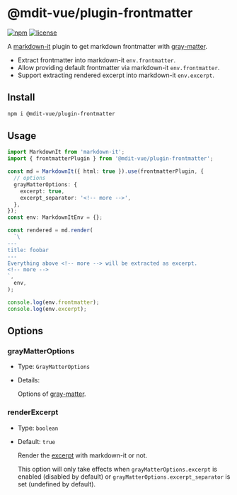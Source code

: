 # @mdit-vue/plugin-frontmatter

[![npm](https://badgen.net/npm/v/@mdit-vue/plugin-frontmatter)](https://www.npmjs.com/package/@mdit-vue/plugin-frontmatter)
[![license](https://badgen.net/github/license/mdit-vue/mdit-vue)](https://github.com/mdit-vue/mdit-vue/blob/main/LICENSE)

A [markdown-it](https://github.com/markdown-it/markdown-it) plugin to get markdown frontmatter with [gray-matter](https://github.com/jonschlinkert/gray-matter).

- Extract frontmatter into markdown-it `env.frontmatter`.
- Allow providing default frontmatter via markdown-it `env.frontmatter`.
- Support extracting rendered excerpt into markdown-it `env.excerpt`.

## Install

```sh
npm i @mdit-vue/plugin-frontmatter
```

## Usage

```ts
import MarkdownIt from 'markdown-it';
import { frontmatterPlugin } from '@mdit-vue/plugin-frontmatter';

const md = MarkdownIt({ html: true }).use(frontmatterPlugin, {
  // options
  grayMatterOptions: {
    excerpt: true,
    excerpt_separator: '<!-- more -->',
  },
});
const env: MarkdownItEnv = {};

const rendered = md.render(
  `\
---
title: foobar
---
Everything above <!-- more --> will be extracted as excerpt.
<!-- more -->
`,
  env,
);

console.log(env.frontmatter);
console.log(env.excerpt);
```

## Options

### grayMatterOptions

- Type: `GrayMatterOptions`

- Details:

  Options of [gray-matter](https://github.com/jonschlinkert/gray-matter).

### renderExcerpt

- Type: `boolean`

- Default: `true`

  Render the [excerpt](https://github.com/jonschlinkert/gray-matter#optionsexcerpt) with markdown-it or not.

  This option will only take effects when `grayMatterOptions.excerpt` is enabled (disabled by default) or `grayMatterOptions.excerpt_separator` is set (undefined by default).
